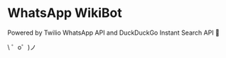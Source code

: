 WhatsApp WikiBot
=================

Powered by Twilio WhatsApp API and DuckDuckGo Instant Search API 🤖


\ ゜o゜)ノ
